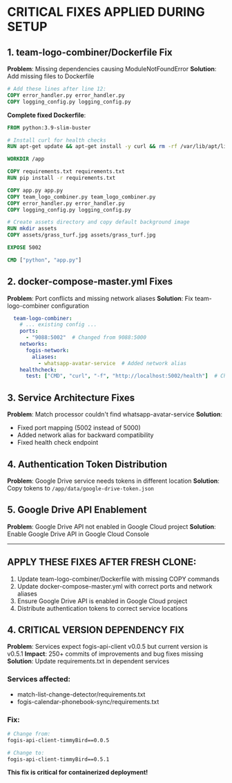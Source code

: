 # CRITICAL FIXES APPLIED DURING SETUP

## 1. team-logo-combiner/Dockerfile Fix

**Problem**: Missing dependencies causing ModuleNotFoundError
**Solution**: Add missing files to Dockerfile

```dockerfile
# Add these lines after line 12:
COPY error_handler.py error_handler.py
COPY logging_config.py logging_config.py
```

**Complete fixed Dockerfile**:
```dockerfile
FROM python:3.9-slim-buster

# Install curl for health checks
RUN apt-get update && apt-get install -y curl && rm -rf /var/lib/apt/lists/*

WORKDIR /app

COPY requirements.txt requirements.txt
RUN pip install -r requirements.txt

COPY app.py app.py
COPY team_logo_combiner.py team_logo_combiner.py
COPY error_handler.py error_handler.py
COPY logging_config.py logging_config.py

# Create assets directory and copy default background image
RUN mkdir assets
COPY assets/grass_turf.jpg assets/grass_turf.jpg

EXPOSE 5002

CMD ["python", "app.py"]
```

## 2. docker-compose-master.yml Fixes

**Problem**: Port conflicts and missing network aliases
**Solution**: Fix team-logo-combiner configuration

```yaml
  team-logo-combiner:
    # ... existing config ...
    ports:
      - "9088:5002"  # Changed from 9088:5000
    networks:
      fogis-network:
        aliases:
          - whatsapp-avatar-service  # Added network alias
    healthcheck:
      test: ["CMD", "curl", "-f", "http://localhost:5002/health"]  # Changed port
```

## 3. Service Architecture Fixes

**Problem**: Match processor couldn't find whatsapp-avatar-service
**Solution**:
- Fixed port mapping (5002 instead of 5000)
- Added network alias for backward compatibility
- Fixed health check endpoint

## 4. Authentication Token Distribution

**Problem**: Google Drive service needs tokens in different location
**Solution**: Copy tokens to `/app/data/google-drive-token.json`

## 5. Google Drive API Enablement

**Problem**: Google Drive API not enabled in Google Cloud project
**Solution**: Enable Google Drive API in Google Cloud Console

---

## APPLY THESE FIXES AFTER FRESH CLONE:

1. Update team-logo-combiner/Dockerfile with missing COPY commands
2. Update docker-compose-master.yml with correct ports and network aliases
3. Ensure Google Drive API is enabled in Google Cloud project
4. Distribute authentication tokens to correct service locations


## 4. CRITICAL VERSION DEPENDENCY FIX

**Problem**: Services expect fogis-api-client v0.0.5 but current version is v0.5.1
**Impact**: 250+ commits of improvements and bug fixes missing
**Solution**: Update requirements.txt in dependent services

### Services affected:
- match-list-change-detector/requirements.txt
- fogis-calendar-phonebook-sync/requirements.txt

### Fix:
```bash
# Change from:
fogis-api-client-timmyBird==0.0.5

# Change to:
fogis-api-client-timmyBird==0.5.1
```

**This fix is critical for containerized deployment!**

